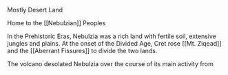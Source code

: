 Mostly Desert Land

Home to the [[Nebulzian]] Peoples

In the Prehistoric Eras, Nebulzia was a rich land with fertile soil, extensive jungles and plains. At the onset of the Divided Age, Cret rose [[Mt. Ziqead]] and the [[Aberrant Fissures]] to divide the two lands. 

The volcano desolated Nebulzia over the course of its main activity from 
